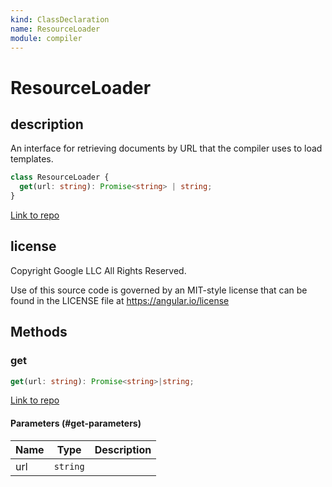 ```yaml
---
kind: ClassDeclaration
name: ResourceLoader
module: compiler
---
```


# ResourceLoader

## description

An interface for retrieving documents by URL that the compiler uses
to load templates.

```ts
class ResourceLoader {
  get(url: string): Promise<string> | string;
}
```

[Link to repo](https://github.com/timdeschryver/angular/blob/master/packages/compiler/src/resource_loader.ts#L13-L17)

## license

Copyright Google LLC All Rights Reserved.

Use of this source code is governed by an MIT-style license that can be
found in the LICENSE file at https://angular.io/license

## Methods

### get

```ts
get(url: string): Promise<string>|string;
```

[Link to repo](https://github.com/timdeschryver/angular/blob/master/packages/compiler/src/resource_loader.ts#L14-L16)

#### Parameters (#get-parameters)

| Name | Type     | Description |
| ---- | -------- | ----------- |
| url  | `string` |             |
